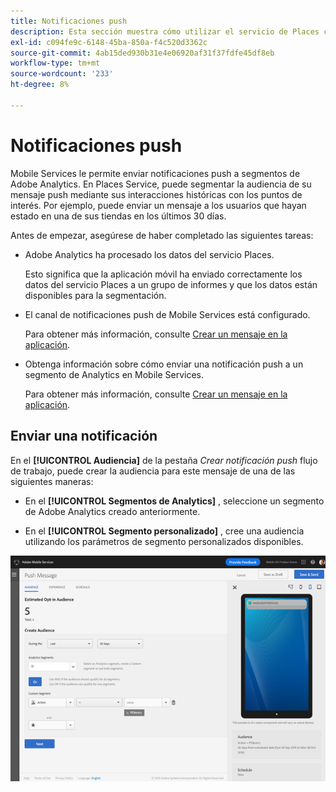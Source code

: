 ```yaml
---
title: Notificaciones push
description: Esta sección muestra cómo utilizar el servicio de Places con notificaciones push.
exl-id: c094fe9c-6148-45ba-850a-f4c520d3362c
source-git-commit: 4ab15ded930b31e4e06920af31f37fdfe45df8eb
workflow-type: tm+mt
source-wordcount: '233'
ht-degree: 8%

---
```


# Notificaciones push

Mobile Services le permite enviar notificaciones push a segmentos de Adobe Analytics. En Places Service, puede segmentar la audiencia de su mensaje push mediante sus interacciones históricas con los puntos de interés. Por ejemplo, puede enviar un mensaje a los usuarios que hayan estado en una de sus tiendas en los últimos 30 días.

Antes de empezar, asegúrese de haber completado las siguientes tareas:

* Adobe Analytics ha procesado los datos del servicio Places.

   Esto significa que la aplicación móvil ha enviado correctamente los datos del servicio Places a un grupo de informes y que los datos están disponibles para la segmentación.

* El canal de notificaciones push de Mobile Services está configurado.

   Para obtener más información, consulte [Crear un mensaje en la aplicación](https://docs.adobe.com/content/help/en/mobile-services/using/manage-app-settings-ug/configuring-app/prerequisites-push-messaging.html).

* Obtenga información sobre cómo enviar una notificación push a un segmento de Analytics en Mobile Services.

   Para obtener más información, consulte [Crear un mensaje en la aplicación](https://docs.adobe.com/content/help/en/mobile-services/using/messaging-ug/push-messages/t-create-push-message.html).

## Enviar una notificación

En el **[!UICONTROL Audiencia]** de la pestaña *Crear notificación push* flujo de trabajo, puede crear la audiencia para este mensaje de una de las siguientes maneras:

* En el **[!UICONTROL Segmentos de Analytics]** , seleccione un segmento de Adobe Analytics creado anteriormente.

* En el **[!UICONTROL Segmento personalizado]** , cree una audiencia utilizando los parámetros de segmento personalizados disponibles.

![configuración de un mensaje push](/help/assets/push-set-up.png)

